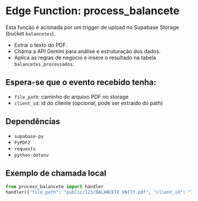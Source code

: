 # Edge Function: process_balancete

Esta função é acionada por um trigger de upload no Supabase Storage (bucket `balancetes`).

- Extrai o texto do PDF.
- Chama a API Gemini para análise e estruturação dos dados.
- Aplica as regras de negócio e insere o resultado na tabela `balancetes_processados`.

## Espera-se que o evento recebido tenha:
- `file_path`: caminho do arquivo PDF no storage
- `client_id`: id do cliente (opcional, pode ser extraído do path)

## Dependências
- `supabase-py`
- `PyPDF2`
- `requests`
- `python-dotenv`

## Exemplo de chamada local
```python
from process_balancete import handler
handler({"file_path": "public/123/BALANCETE UNITY.pdf", "client_id": "123"}, None)
```
